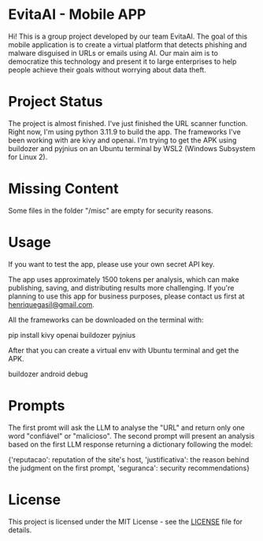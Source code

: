 # EvitaAI - Mobile APP
Hi! This is a group project developed by our team EvitaAI.
The goal of this mobile application is to create a virtual platform that detects phishing and malware disguised in URLs or emails using AI. Our main aim is to democratize this technology and present it to large enterprises to help people achieve their goals without worrying about data theft.

# Project Status
The project is almost finished.
I've just finished the URL scanner function.
Right now, I'm using python 3.11.9 to build the app.
The frameworks I've been working with are kivy and openai.
I'm trying to get the APK using buildozer and pyjnius on an Ubuntu terminal by WSL2 (Windows Subsystem for Linux 2).

# Missing Content
Some files in the folder "/misc" are empty for security reasons.

# Usage
If you want to test the app, please use your own secret API key.

The app uses approximately 1500 tokens per analysis, which can make publishing, saving, and distributing results more challenging.
If you're planning to use this app for business purposes, please contact us first at henriquegasil@gmail.com.

All the frameworks can be downloaded on the terminal with:

  pip install kivy openai buildozer pyjnius

After that you can create a virtual env with Ubuntu terminal and get the APK.

  buildozer android debug

# Prompts
The first promt will ask the LLM to analyse the "URL" and return only one word "confiável" or "malicioso".
The second prompt will present an analysis based on the first LLM response returning a dictionary following the model:

{'reputacao': reputation of the site's host, 'justificativa': the reason behind the judgment on the first prompt, 'seguranca': security recommendations}

# License
This project is licensed under the MIT License - see the [LICENSE](./LICENSE) file for details.
